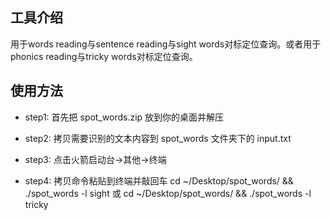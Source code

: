 ## 工具介绍

用于words reading与sentence reading与sight words对标定位查询。或者用于phonics reading与tricky words对标定位查询。

## 使用方法

- step1: 首先把 spot_words.zip 放到你的桌面并解压

- step2: 拷贝需要识别的文本内容到 spot_words 文件夹下的 input.txt

- step3: 点击火箭启动台->其他->终端
 
- step4: 拷贝命令粘贴到终端并敲回车 cd ~/Desktop/spot_words/ && ./spot_words -l sight 或 cd ~/Desktop/spot_words/ && ./spot_words -l tricky


